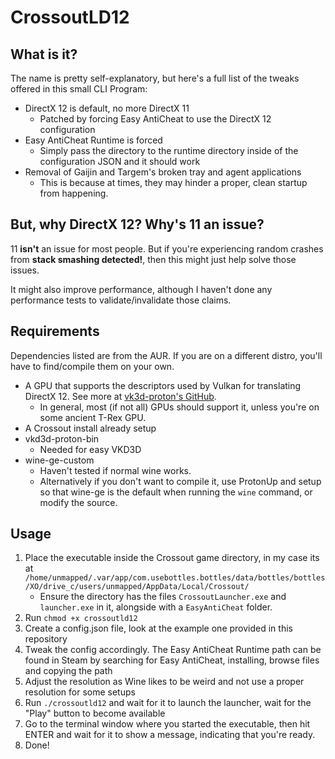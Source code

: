 # CrossoutLD12
## What is it?
The name is pretty self-explanatory, but here's a full list of the tweaks offered in this small CLI Program:
- DirectX 12 is default, no more DirectX 11
   - Patched by forcing Easy AntiCheat to use the DirectX 12 configuration
- Easy AntiCheat Runtime is forced
   - Simply pass the directory to the runtime directory inside of the configuration JSON and it should work
- Removal of Gaijin and Targem's broken tray and agent applications
   - This is because at times, they may hinder a proper, clean startup from happening.

## But, why DirectX 12? Why's 11 an issue?
11 **isn't** an issue for most people. But if you're experiencing random crashes from **stack smashing detected!**, then this might just help solve those issues.

It might also improve performance, although I haven't done any performance tests to validate/invalidate those claims.

## Requirements
Dependencies listed are from the AUR. If you are on a different distro, you'll have to find/compile them on your own.

- A GPU that supports the descriptors used by Vulkan for translating DirectX 12. See more at [vk3d-proton's GitHub](https://github.com/HansKristian-Work/vkd3d-proton).
   - In general, most (if not all) GPUs should support it, unless you're on some ancient T-Rex GPU.
- A Crossout install already setup
- vkd3d-proton-bin
   - Needed for easy VKD3D
- wine-ge-custom
   - Haven't tested if normal wine works.
   - Alternatively if you don't want to compile it, use ProtonUp and setup so that wine-ge is the default when running the `wine` command, or modify the source.

## Usage
1. Place the executable inside the Crossout game directory, in my case its at `/home/unmapped/.var/app/com.usebottles.bottles/data/bottles/bottles/XO/drive_c/users/unmapped/AppData/Local/Crossout/`
   - Ensure the directory has the files `CrossoutLauncher.exe` and `launcher.exe` in it, alongside with a `EasyAntiCheat` folder.
2. Run `chmod +x crossoutld12`
3. Create a config.json file, look at the example one provided in this repository
4. Tweak the config accordingly. The Easy AntiCheat Runtime path can be found in Steam by searching for Easy AntiCheat, installing, browse files and copying the path
5. Adjust the resolution as Wine likes to be weird and not use a proper resolution for some setups
6. Run `./crossoutld12` and wait for it to launch the launcher, wait for the "Play" button to become available
7. Go to the terminal window where you started the executable, then hit ENTER and wait for it to show a message, indicating that you're ready.
8. Done!
